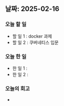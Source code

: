  ## 날짜: 2025-02-16

### 오늘 할 일
- 할 일 1 : docker 과제
- 할 일 2 : 쿠버네티스 입문

### 오늘 한 일
- 한 일 1 : 
- 한 일 2 : 

### 오늘의 회고
- 